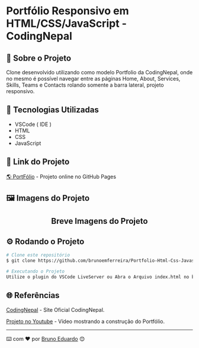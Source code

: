 # Portfólio Responsivo em HTML/CSS/JavaScript - CodingNepal

## 🚀 Sobre o Projeto
Clone desenvolvido utilizando como modelo Portfolio da CodingNepal, onde no mesmo é possível navegar entre as páginas Home, About, Services, Skills, Teams e Contacts rolando somente a barra lateral, projeto responsivo. 

## 🧰 Tecnologias Utilizadas
* VSCode ( IDE )
* HTML
* CSS
* JavaScript

## 🔗 Link do Projeto
[ 🌎 PortFólio](https://brunoemferreira.github.io/Portfolio-Html-Css-Javascript-CodingNepal/) - Projeto online no GitHub Pages

## 🖼️ Imagens do Projeto

<div align="center">

<!-- <img src="./images/img1.png" alt="imagem do Projeto"/> --> 
## Breve Imagens do Projeto

</div>


## ⚙️ Rodando o Projeto
```bash
# Clone este repositório
$ git clone https://github.com/brunoemferreira/Portfolio-Html-Css-Javascript-CodingNepal.git

# Executando o Projeto
Utilize o plugin do VSCode LiveServer ou Abra o Arquivo index.html no browser de sua preferência 

```
## 🌐 Referências

[CodingNepal](https://www.codingnepalweb.com/) - Site Oficial CodingNepal.

[Projeto no Youtube](https://www.youtube.com/watch?v=tcskp-ncN0I) - Vídeo mostrando a construção do Portfólio.

---

⌨️ com ❤️ por [Bruno Eduardo](https://gist.github.com/brunoemferreira) 😊




